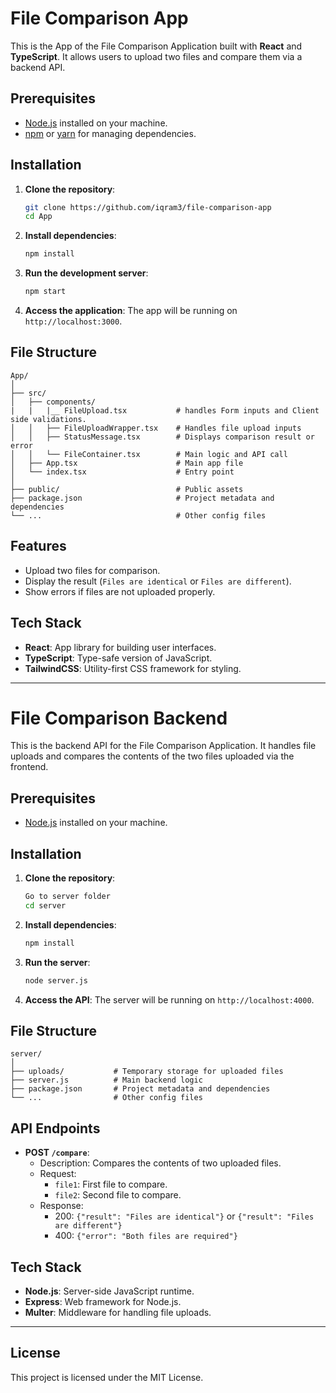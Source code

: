 
# File Comparison App

This is the App of the File Comparison Application built with **React** and **TypeScript**. It allows users to upload two files and compare them via a backend API.

## Prerequisites

- [Node.js](https://nodejs.org/) installed on your machine.
- [npm](https://www.npmjs.com/) or [yarn](https://yarnpkg.com/) for managing dependencies.

## Installation

1. **Clone the repository**:
    ```bash
    git clone https://github.com/iqram3/file-comparison-app
    cd App
    ```

2. **Install dependencies**:
    ```bash
    npm install
    ```

3. **Run the development server**:
    ```bash
    npm start
    ```

4. **Access the application**:
    The app will be running on `http://localhost:3000`.

## File Structure

```
App/
│
├── src/
│   ├── components/
|   |   |__ FileUpload.tsx           # handles Form inputs and Client side validations.  
│   │   ├── FileUploadWrapper.tsx    # Handles file upload inputs
│   │   ├── StatusMessage.tsx        # Displays comparison result or error
│   │   └── FileContainer.tsx        # Main logic and API call
│   ├── App.tsx                      # Main app file
│   └── index.tsx                    # Entry point
│
├── public/                          # Public assets
├── package.json                     # Project metadata and dependencies
└── ...                              # Other config files
```

## Features

- Upload two files for comparison.
- Display the result (`Files are identical` or `Files are different`).
- Show errors if files are not uploaded properly.

## Tech Stack

- **React**: App library for building user interfaces.
- **TypeScript**: Type-safe version of JavaScript.
- **TailwindCSS**: Utility-first CSS framework for styling.

---
# File Comparison Backend

This is the backend API for the File Comparison Application. It handles file uploads and compares the contents of the two files uploaded via the frontend.

## Prerequisites

- [Node.js](https://nodejs.org/) installed on your machine.

## Installation

1. **Clone the repository**:
    ```bash
    Go to server folder
    cd server
    ```

2. **Install dependencies**:
    ```bash
    npm install
    ```

3. **Run the server**:
    ```bash
    node server.js
    ```

4. **Access the API**:
    The server will be running on `http://localhost:4000`.

## File Structure

```
server/
│
├── uploads/           # Temporary storage for uploaded files
├── server.js          # Main backend logic
├── package.json       # Project metadata and dependencies
└── ...                # Other config files
```

## API Endpoints

- **POST `/compare`**:
    - Description: Compares the contents of two uploaded files.
    - Request: 
        - `file1`: First file to compare.
        - `file2`: Second file to compare.
    - Response:
        - 200: `{"result": "Files are identical"}` or `{"result": "Files are different"}`
        - 400: `{"error": "Both files are required"}`

## Tech Stack

- **Node.js**: Server-side JavaScript runtime.
- **Express**: Web framework for Node.js.
- **Multer**: Middleware for handling file uploads.

---

## License

This project is licensed under the MIT License.
